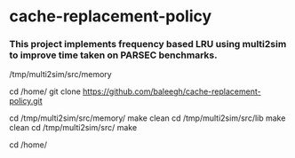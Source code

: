 # cache-replacement-policy

### This project implements frequency based LRU using multi2sim to improve time taken on PARSEC benchmarks.

/tmp/multi2sim/src/memory

cd /home/
git clone https://github.com/baleegh/cache-replacement-policy.git

cd /tmp/multi2sim/src/memory/
make clean
cd /tmp/multi2sim/src/lib
make clean
cd /tmp/multi2sim/src/
make

cd /home/